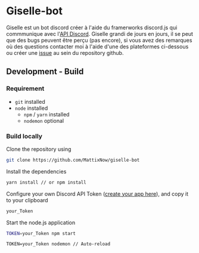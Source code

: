 # Giselle-bot
Giselle est un bot discord créer à l'aide du framerworks discord.js qui commmunique avec l'[API Discord](https://discordapp.com/developers/docs). Giselle grandi de jours en jours, il se peut que des bugs peuvent être perçu (pas encore), si vous avez des remarques où des questions contacter moi à l'aide d'une des plateformes ci-dessous ou créer une [issue](https://github.com/MattixNow/giselle-bot/issues) au sein du repository github.

## Development - Build

### Requirement
* `git` installed
* `node` installed
  * `npm` / `yarn` installed
  * `nodemon` optional

### Build locally
Clone the repository using
```bash
git clone https://github.com/MattixNow/giselle-bot
```

Install the dependencies
```markdown
yarn install // or npm install
```


Configure your own Discord API Token ([create your app here](https://discordapp.com/developers/applications/)), and copy it to your clipboard
```bash
your_Token
```

Start the node.js application
```bash
TOKEN=your_Token npm start
```
```markdown
TOKEN=your_Token nodemon // Auto-reload
```

